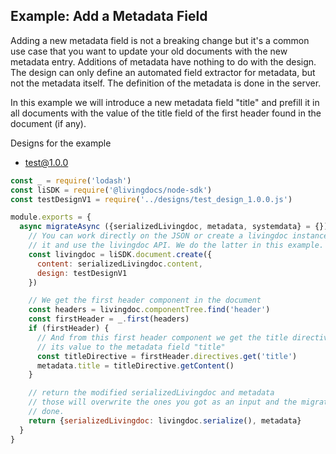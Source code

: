 ## Example: Add a Metadata Field

Adding a new metadata field is not a breaking change but it's a common use case that you want to update your old documents with the new metadata entry. Additions of metadata have nothing to do with the design. The design can only define an automated field extractor for metadata, but not the metadata itself. The definition of the metadata is done in the server.

In this example we will introduce a new metadata field "title" and prefill it in all documents with the value of the title field of the first header found in the document (if any).

Designs for the example
- [test@1.0.0](../designs/test_design_1.0.0.js)

```js
const _ = require('lodash')
const liSDK = require('@livingdocs/node-sdk')
const testDesignV1 = require('../designs/test_design_1.0.0.js')

module.exports = {
  async migrateAsync ({serializedLivingdoc, metadata, systemdata} = {}) {
    // You can work directly on the JSON or create a livingdoc instance from
    // it and use the livingdoc API. We do the latter in this example.
    const livingdoc = liSDK.document.create({
      content: serializedLivingdoc.content,
      design: testDesignV1
    })

    // We get the first header component in the document
    const headers = livingdoc.componentTree.find('header')
    const firstHeader = _.first(headers)
    if (firstHeader) {
      // And from this first header component we get the title directive and assign
      // its value to the metadata field "title"
      const titleDirective = firstHeader.directives.get('title')
      metadata.title = titleDirective.getContent()
    }

    // return the modified serializedLivingdoc and metadata
    // those will overwrite the ones you got as an input and the migration is
    // done.
    return {serializedLivingdoc: livingdoc.serialize(), metadata}
  }
}
```